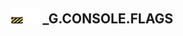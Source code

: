 ## <img src="../../.gitbook/assets/unknown.png" width="24" height=24 /><img src="../../.gitbook/assets/base.png" width="24" height=24 /> _G.CONSOLE.FLAGS

